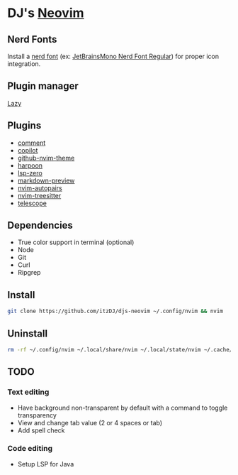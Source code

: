 # DJ's [Neovim](https://neovim.io)
## Nerd Fonts
Install a [nerd font](https://www.nerdfonts.com/font-downloads) (ex: [JetBrainsMono Nerd Font Regular](https://www.programmingfonts.org/#jetbrainsmono)) for proper icon integration.

## Plugin manager
[Lazy](https://github.com/folke/lazy.nvim)

## Plugins
- [comment](https://github.com/numToStr/Comment.nvim)
- [copilot](https://github.com/github/copilot.vim)
- [github-nvim-theme](https://github.com/projekt0n/github-nvim-theme)
- [harpoon](https://github.com/ThePrimeagen/harpoon)
- [lsp-zero](https://github.com/VonHeikemen/lsp-zero.nvim)
- [markdown-preview](https://github.com/iamcco/markdown-preview.nvim)
- [nvim-autopairs](https://github.com/windwp/nvim-autopairs)
- [nvim-treesitter](https://github.com/nvim-treesitter/nvim-treesitter)
- [telescope](https://github.com/nvim-telescope/telescope.nvim)

## Dependencies
- True color support in terminal (optional)
- Node
- Git
- Curl
- Ripgrep

## Install
```bash
git clone https://github.com/itzDJ/djs-neovim ~/.config/nvim && nvim
```

## Uninstall
```bash
rm -rf ~/.config/nvim ~/.local/share/nvim ~/.local/state/nvim ~/.cache/nvim
```

## TODO
### Text editing
- Have background non-transparent by default with a command to toggle transparency
- View and change tab value (2 or 4 spaces or tab)
- Add spell check
### Code editing
- Setup LSP for Java
